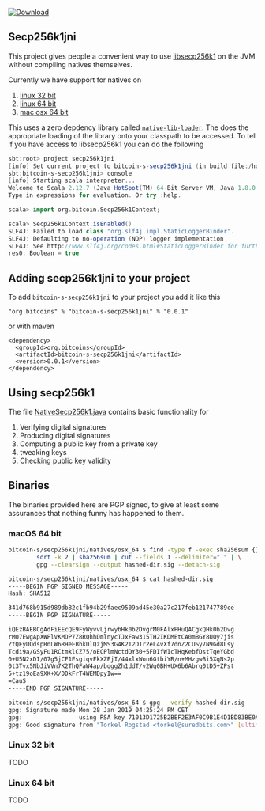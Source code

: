 [ ![Download](https://api.bintray.com/packages/bitcoin-s/bitcoin-s-core/bitcoin-s-secp256k1jni/images/download.svg) ](https://bintray.com/bitcoin-s/bitcoin-s-core/bitcoin-s-secp256k1jni/_latestVersion)

## Secp256k1jni


This project gives people a convenient way to use [libsecp256k1](https://github.com/bitcoin-core/secp256k1) on the JVM without compiling natives themselves. 

Currently we have support for natives on

1. [linux 32 bit](natives/linux_32)
2. [linux 64 bit](natives/linux_64)
3. [mac osx 64 bit](natives/osx_64)


This uses a zero depdency library called [`native-lib-loader`](https://github.com/scijava/native-lib-loader). The does the appropriate loading of the library onto your classpath to be accessed. To tell if you have access to libsecp256k1 you can do the following

```scala
sbt:root> project secp256k1jni
[info] Set current project to bitcoin-s-secp256k1jni (in build file:/home/chris/dev/bitcoin-s-core/)
sbt:bitcoin-s-secp256k1jni> console
[info] Starting scala interpreter...
Welcome to Scala 2.12.7 (Java HotSpot(TM) 64-Bit Server VM, Java 1.8.0_191).
Type in expressions for evaluation. Or try :help.

scala> import org.bitcoin.Secp256k1Context;

scala> Secp256k1Context.isEnabled()
SLF4J: Failed to load class "org.slf4j.impl.StaticLoggerBinder".
SLF4J: Defaulting to no-operation (NOP) logger implementation
SLF4J: See http://www.slf4j.org/codes.html#StaticLoggerBinder for further details.
res0: Boolean = true
```

## Adding secp256k1jni to your project

To add `bitcoin-s-secp256k1jni` to your project you add it like this 

```
"org.bitcoins" % "bitcoin-s-secp256k1jni" % "0.0.1"
```

or with maven

```
<dependency>
  <groupId>org.bitcoins</groupId>
  <artifactId>bitcoin-s-secp256k1jni</artifactId>
  <version>0.0.1</version>
</dependency>
```

## Using secp256k1

The file [NativeSecp256k1.java](src/main/java/org/bitcoin/NativeSecp256k1.java) contains basic functionality for 

1. Verifying digital signatures
2. Producing digital signatures
3. Computing a public key from a private key
4. tweaking keys
5. Checking public key validity

## Binaries

The binaries provided here are PGP signed, to give at least some assurances that
nothing funny has happened to them.

### macOS 64 bit

```bash
bitcoin-s/secp256k1jni/natives/osx_64 $ find -type f -exec sha256sum {} \; | \
        sort -k 2 | sha256sum | cut --fields 1 --delimiter=" " | \
        gpg --clearsign --output hashed-dir.sig --detach-sig

bitcoin-s/secp256k1jni/natives/osx_64 $ cat hashed-dir.sig
-----BEGIN PGP SIGNED MESSAGE-----
Hash: SHA512

341d768b915d989db82c1fb94b29faec9509ad45e30a27c217feb121747789ce
-----BEGIN PGP SIGNATURE-----

iQEzBAEBCgAdFiEEcQE9FyWyvvLjrwybHk0b2DvgrM0FAlxPHuQACgkQHk0b2Dvg
rM07EwgApXWPlVKMDP7Z8RQhhDmlnycTJxFaw315TH2IKDMEtCA0mBGY8UOy7jis
ZtQEyUQdspBnLW6RHeEBhkDlQzjMS3G4K2T2D1r2eL4vXf7dnZ2CUSy7N9Gd8Lsy
Tcdi9a/GSyFu1RCtmklCZ75/oECPlmNctdOY30+5FDIfWIcTHqKebfDstTqeYGbd
0+U5N2xDI/07g5jCF1EsgiqvFkXZEjI/44xlxWon6GtbiYR/n+MHzgwBi5XqNs2p
0t3Tvx5NbJiVVn7K2ThQFaW4ap/bqggZh1ddT/v2Wq0BH+UX6b6Abrq0tD5+ZPst
5+tz19oEa9XK+X/DDkFrT4WEMDpyIw==
=CauS
-----END PGP SIGNATURE-----

bitcoin-s/secp256k1jni/natives/osx_64 $ gpg --verify hashed-dir.sig
gpg: Signature made Mon 28 Jan 2019 04:25:24 PM CET
gpg:                using RSA key 71013D1725B2BEF2E3AF0C9B1E4D1BD83BE0ACCD
gpg: Good signature from "Torkel Rogstad <torkel@suredbits.com>" [ultimate]

```


### Linux 32 bit

TODO

### Linux 64 bit

TODO

